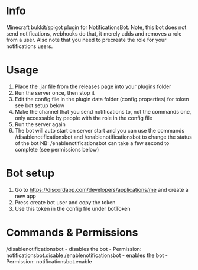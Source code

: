 # Info 
Minecraft bukkit/spigot plugin for NotificationsBot. Note, this bot does not send notifications, webhooks do that, it merely adds and removes a role from a user.
Also note that you need to precreate the role for your notifications users.

# Usage
1. Place the .jar file from the releases page into your plugins folder
2. Run the server once, then stop it
3. Edit the config file in the plugin data folder (config.properties) for token see bot setup below
4. Make the channel that you send notifications to, not the commands one, only accessable by people with the role in the config file
5. Run the server again
6. The bot will auto start on server start and you can use the commands /disablenotificationsbot and /enablenotificationsbot to change the status of the bot NB: /enablenotificationsbot can take a few second to complete (see permissions below)

# Bot setup
1. Go to https://discordapp.com/developers/applications/me and create a new app
2. Press create bot user and copy the token
3. Use this token in the config file under botToken

# Commands & Permissions
/disablenotificationsbot - disables the bot - Permission: notificationsbot.disable
/enablenotificationsbot - enables the bot - Permission: notificationsbot.enable